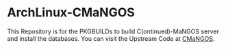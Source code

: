 # ArchLinux-CMaNGOS

This Repository is for the PKGBUILDs to build C(ontinued)-MaNGOS server and install the databases.
You can visit the Upstream Code at [CMaNGOS](https://github.com/cmangos).
